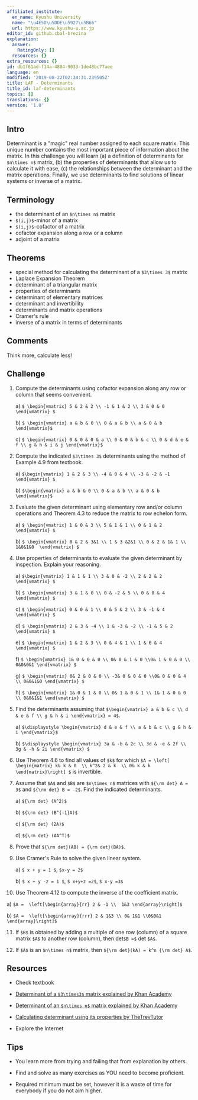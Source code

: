 ```yaml
---
affiliated_institute:
  en_name: Kyushu University
  name: "\u4E5D\u5DDE\u5927\u5B66"
  url: https://www.kyushu-u.ac.jp
editor_id: github.cbal-brezina
explanation:
  answer:
    RatingOnly: []
  resources: {}
extra_resources: {}
id: db1f61ad-f14a-4884-9033-1de48bc77aee
language: en
modified: '2019-08-22T02:34:31.239505Z'
title: LAF - Determinants
title_id: laf-determinants
topics: []
translations: {}
version: '1.0'
---
```


## Intro

Determinant is a "magic" real number assigned to each square matrix. This unique number contains the most important piece of information about the matrix. In this challenge you will learn (a) a definition of determinants for `$n\times n$` matrix, (b) the properties of determinants that allow us to calculate it with ease, (c) the relationships between the determinant and the matrix operations. Finally, we use determinants to find solutions of linear systems or inverse of a matrix.



## Terminology

- the determinant of an `$n\times n$` matrix
- `$(i,j)$`-minor of a matrix
- `$(i,j)$`-cofactor of a matrix
- cofactor expansion along a row or a column
- adjoint of a matrix
 

## Theorems

- special method for calculating the determinant of a `$3\times 3$` matrix
- Laplace Expansion Theorem
- determinant of a triangular matrix
- properties of determinants
- determinant of elementary matrices
- determinant and invertibility
- determinants and matrix operations
- Cramer's rule
- inverse of a matrix in terms of determinants





## Comments

Think more, calculate less!

## Challenge

1.  Compute the determinants using cofactor expansion along any row or column that seems convenient.

    a) `$ \begin{vmatrix} 5 & 2 & 2 \\ -1 & 1 & 2 \\ 3 & 0 & 0  \end{vmatrix} $`

    b)  `$ \begin{vmatrix} a & b & 0 \\ 0 & a & b \\ a & 0 & b \end{vmatrix}$`

    c) `$ \begin{vmatrix} 0 & 0 & 0 & a \\ 0 & 0 & b & c \\ 0 & d & e & f \\ g & h & i & j \end{vmatrix}$`

2. Compute the indicated `$3\times 3$` determinants using the method of Example 4.9 from textbook.

    a) `$\begin{vmatrix} 1 & 2 & 3 \\ -4 & 0 & 4 \\ -3 & -2 & -1 \end{vmatrix} $`

    b) `$\begin{vmatrix} a & b & 0 \\ 0 & a & b \\ a & 0 & b \end{vmatrix}$`

3. Evaluate the given determinant using elementary row and/or column operations and Theorem 4.3 to reduce the matrix to row echelon form.

    a)  `$ \begin{vmatrix} 1 & 0 & 3 \\ 5 & 1 & 1 \\ 0 & 1 & 2  \end{vmatrix} $`

    b)  `$ \begin{vmatrix} 0 & 2 & 3&1 \\ 1 & 3 &2&1 \\ 0 & 2 & 1& 1 \\ 1&0&1&0  \end{vmatrix} $`


4.  Use properties of determinants to evaluate the given determinant by inspection. Explain your reasoning.

    a) `$\begin{vmatrix} 1 & 1 & 1 \\ 3 & 0 & -2 \\ 2 & 2 & 2 \end{vmatrix} $` 

    b) `$ \begin{vmatrix} 3 & 1 & 0 \\ 0 & -2 & 5 \\ 0 & 0 & 4 \end{vmatrix} $` 

    c) `$ \begin{vmatrix} 0 & 0 & 1 \\ 0 & 5 & 2 \\ 3 & -1 & 4 \end{vmatrix} $`  

    d) `$ \begin{vmatrix} 2 & 3 & -4 \\ 1 & -3 & -2 \\ -1 & 5 & 2 \end{vmatrix} $`   

    e) `$ \begin{vmatrix} 1 & 2 & 3 \\ 0 & 4 & 1 \\ 1 & 6 & 4 \end{vmatrix} $`    

    f) `$ \begin{vmatrix} 1& 0 & 0 & 0 \\ 0& 0 & 1 & 0 \\0& 1 & 0 & 0 \\ 0&0&0&1 \end{vmatrix} $`  

    g) `$ \begin{vmatrix} 0& 2 & 0 & 0 \\ -3& 0 & 0 & 0 \\0& 0 & 0 & 4 \\ 0&0&1&0 \end{vmatrix} $`  

    h) `$ \begin{vmatrix} 1& 0 & 1 & 0 \\ 0& 1 & 0 & 1 \\ 1& 1 & 0 & 0 \\ 0&0&1&1 \end{vmatrix} $`



5.  Find the determinants assuming that `$\begin{vmatrix} a & b & c \\ d & e & f \\ g & h & i \end{vmatrix} = 4$`.

    a)  `$\displaystyle \begin{vmatrix} d & e & f \\ a & b & c \\ g & h & i \end{vmatrix}$`

    b)  `$\displaystyle \begin{vmatrix} 3a & -b & 2c \\ 3d & -e & 2f \\ 3g & -h & 2i \end{vmatrix} $`



6. Use Theorem 4.6 to find all values of `$k$` for which `$A = \left[ \begin{matrix} k& k & 0  \\ k^2& 2 & k  \\ 0& k & k \end{matrix}\right] $` is invertible.

7.  Assume that `$A$` and `$B$` are `$n\times n$` matrices with `${\rm det} A = 3$` and `${\rm det} B = -2$`. Find the indicated determinants.

    a) `${\rm det} (A^2)$`

    b) `${\rm det} (B^{-1}A)$`

    c) `${\rm det} (2A)$`

    d) `${\rm det} (AA^T)$`

8. Prove that `${\rm det}(AB) = {\rm det}(BA)$`.

9. Use Cramer's Rule to solve the given linear system.

   a) `$ x + y = 1 $`, `$x-y = 2$`

   b) `$ x + y -z = 1 $`, `$ x+y+z =2$`, `$ x-y =3$`



10. Use Theorem 4.12 to compute the inverse of the coefficient matrix.

   a) `$A =  \left[\begin{array}{rr} 2 & -1 \\  1&3 \end{array}\right]$`

   b) `$A =  \left[\begin{array}{rrr} 2 & 1&3 \\ 0& 1&1 \\0&0&1 \end{array}\right]$`
	      



11. If `$B$` is obtained by adding a multiple of one row (column) of a square matrix `$A$` to another row (column), then det`$B =$` det `$A$`. 

12. If `$A$` is an `$n\times n$` matrix, then `${\rm det}(kA) = k^n {\rm det} A$`.




## Resources

- Check textbook

- [Determinant of a `$3\times3$` matrix explained by Khan Academy](https://youtu.be/0c7dt2SQfLw)

- [Determinant of an `$n\times n$` matrix explained by Khan Academy](https://youtu.be/H9BWRYJNIv4)

- [Calculating determinant using its properties by TheTrevTutor](https://youtu.be/IjMxFP8AtpA) 


- Explore the Internet

## Tips


- You learn more from trying and failing that from  explanation by others.

- Find and solve as many exercises as YOU need to become proficient.

- Required minimum must be set, however it is a waste of time for everybody if you do not aim higher.




